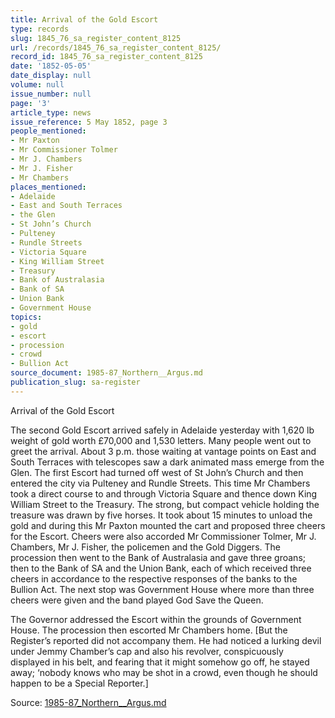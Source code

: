 ```yaml
---
title: Arrival of the Gold Escort
type: records
slug: 1845_76_sa_register_content_8125
url: /records/1845_76_sa_register_content_8125/
record_id: 1845_76_sa_register_content_8125
date: '1852-05-05'
date_display: null
volume: null
issue_number: null
page: '3'
article_type: news
issue_reference: 5 May 1852, page 3
people_mentioned:
- Mr Paxton
- Mr Commissioner Tolmer
- Mr J. Chambers
- Mr J. Fisher
- Mr Chambers
places_mentioned:
- Adelaide
- East and South Terraces
- the Glen
- St John’s Church
- Pulteney
- Rundle Streets
- Victoria Square
- King William Street
- Treasury
- Bank of Australasia
- Bank of SA
- Union Bank
- Government House
topics:
- gold
- escort
- procession
- crowd
- Bullion Act
source_document: 1985-87_Northern__Argus.md
publication_slug: sa-register
---
```


Arrival of the Gold Escort

The second Gold Escort arrived safely in Adelaide yesterday with 1,620 lb weight of gold worth £70,000 and 1,530 letters.  Many people went out to greet the arrival.  About 3 p.m. those waiting at vantage points on East and South Terraces with telescopes saw a dark animated mass emerge from the Glen.  The first Escort had turned off west of St John’s Church and then entered the city via Pulteney and Rundle Streets.   This time Mr Chambers took a direct course to and through Victoria Square and thence down King William Street to the Treasury.  The strong, but compact vehicle holding the treasure was drawn by five horses.  It took about 15 minutes to unload the gold and during this Mr Paxton mounted the cart and proposed three cheers for the Escort.  Cheers were also accorded Mr Commissioner Tolmer, Mr J. Chambers, Mr J. Fisher, the policemen and the Gold Diggers.  The procession then went to the Bank of Australasia and gave three groans; then to the Bank of SA and the Union Bank, each of which received three cheers in accordance to the respective responses of the banks to the Bullion Act.  The next stop was Government House where more than three cheers were given and the band played God Save the Queen.

The Governor addressed the Escort within the grounds of Government House.  The procession then escorted Mr Chambers home.  [But the Register’s reported did not accompany them.  He had noticed a lurking devil under Jemmy Chamber’s cap and also his revolver, conspicuously displayed in his belt, and fearing that it might somehow go off, he stayed away; ‘nobody knows who may be shot in a crowd, even though he should happen to be a Special Reporter.]

Source: [1985-87_Northern__Argus.md](/downloads/markdown/1985-87_Northern__Argus.md)
